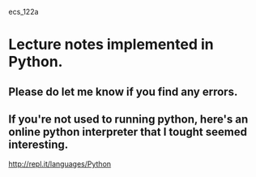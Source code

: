 ecs_122a

Lecture notes implemented in Python.
================
## Please do let me know if you find any errors.

## If you're not used to running python, here's an online python interpreter that I tought seemed interesting.

http://repl.it/languages/Python


